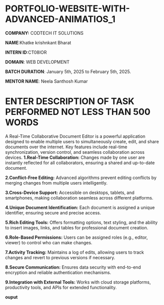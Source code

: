 # PORTFOLIO-WEBSITE-WITH-ADVANCED-ANIMATIOS_1

**COMPANY:** CODTECH  IT SOLUTIONS

**NAME**:Khatke krishnkant Bharat

**INTERN ID**:CT08IOR

**DOMAIN**: WEB DEVELOPMENT

**BATCH DURATION**: January 5th, 2025 to February 5th, 2025.

**MENTOR NAME**: Neela Santhosh Kumar

# ENTER DESCRIPTION OF TASK PERFORMED NOT LESS THAN 500 WORDS
A Real-Time Collaborative Document Editor is a powerful application designed to enable multiple users to simultaneously create, edit, 
and share documents over the internet. Key features include real-time synchronization, version control, and seamless collaboration across devices.
**1.Real-Time Collaboration:** Changes made by one user are instantly reflected for all collaborators, ensuring a shared and up-to-date document.

**2.Conflict-Free Editing:** Advanced algorithms prevent editing conflicts by merging changes from multiple users intelligently.

**3.Cross-Device Support:** Accessible on desktops, tablets, and smartphones, making collaboration seamless across different platforms.

**4.Unique Document Identification:** Each document is assigned a unique identifier, ensuring secure and precise access.

**5.Rich Editing Tools:** Offers formatting options, text styling, and the ability to insert images, links, and tables for professional document creation.

**6.Role-Based Permissions:** Users can be assigned roles (e.g., editor, viewer) to control who can make changes.

**7.Activity Tracking:** Maintains a log of edits, allowing users to track changes and revert to previous versions if necessary.

**8.Secure Communication:** Ensures data security with end-to-end encryption and reliable authentication mechanisms.

**9.Integration with External Tools:** Works with cloud storage platforms, productivity tools, and APIs for extended functionality.

**ouput**
